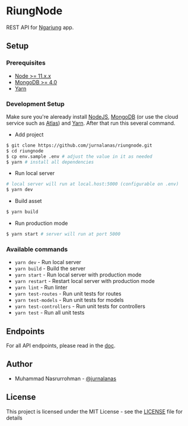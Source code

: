 # RiungNode

REST API for [Ngariung](https://github.com/jurnalanas/ngariung) app.

## Setup

### Prerequisites

- [Node >= 11.x.x](https://nodejs.org/en/)
- [MongoDB >= 4.0](https://www.mongodb.com/)
- [Yarn](https://yarnpkg.com/en/)

### Development Setup

Make sure you're aleready install [NodeJS](https://nodejs.org/en/), [MongoDB](https://www.mongodb.com/) (or use the cloud service such as [Atlas](https://www.mongodb.com/cloud/atlas)) and [Yarn](https://yarnpkg.com/en/). After that run this several command.

- Add project

```bash
$ git clone https://github.com/jurnalanas/riungnode.git
$ cd riungnode
$ cp env.sample .env # adjust the value in it as needed
$ yarn # install all dependencies
```

- Run local server

```bash
# local server will run at local.host:5000 (configurable on .env)
$ yarn dev
```

- Build asset

```bash
$ yarn build
```

- Run production mode

```bash
$ yarn start # server will run at port 5000
```

### Available commands

- `yarn dev` - Run local server
- `yarn build` - Build the server
- `yarn start` - Run local server with production mode
- `yarn restart` - Restart local server with production mode
- `yarn lint` - Run linter
- `yarn test-routes` - Run unit tests for routes
- `yarn test-models` - Run unit tests for models
- `yarn test-controllers` - Run unit tests for controllers
- `yarn test` - Run all unit tests

## Endpoints

For all API endpoints, please read in the [doc](/doc).

## Author
- Muhammad Nasrurrohman - [@jurnalanas](https://github.com/jurnalanas)

## License
This project is licensed under the MIT License - see the [LICENSE](/LICENSE) file for details
